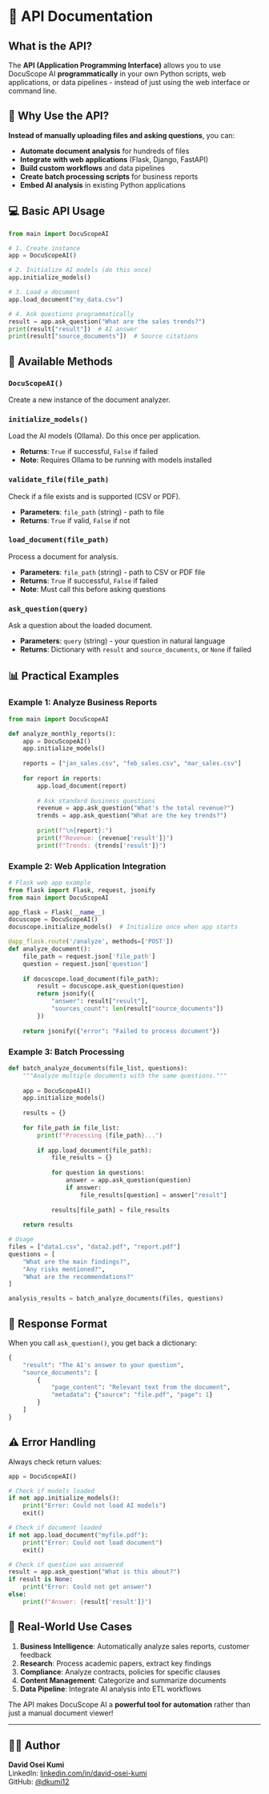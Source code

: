 # 🔧 API Documentation

## What is the API?

The **API (Application Programming Interface)** allows you to use DocuScope AI **programmatically** in your own Python scripts, web applications, or data pipelines - instead of just using the web interface or command line.

## 🚀 Why Use the API?

**Instead of manually uploading files and asking questions**, you can:
- **Automate document analysis** for hundreds of files
- **Integrate with web applications** (Flask, Django, FastAPI)
- **Build custom workflows** and data pipelines
- **Create batch processing scripts** for business reports
- **Embed AI analysis** in existing Python applications

## 💻 Basic API Usage

```python
from main import DocuScopeAI

# 1. Create instance
app = DocuScopeAI()

# 2. Initialize AI models (do this once)
app.initialize_models()

# 3. Load a document
app.load_document("my_data.csv")

# 4. Ask questions programmatically
result = app.ask_question("What are the sales trends?")
print(result["result"])  # AI answer
print(result["source_documents"])  # Source citations
```

## 🔧 Available Methods

### `DocuScopeAI()` 
Create a new instance of the document analyzer.

### `initialize_models()`
Load the AI models (Ollama). Do this once per application.
- **Returns**: `True` if successful, `False` if failed
- **Note**: Requires Ollama to be running with models installed

### `validate_file(file_path)`
Check if a file exists and is supported (CSV or PDF).
- **Parameters**: `file_path` (string) - path to file
- **Returns**: `True` if valid, `False` if not

### `load_document(file_path)`
Process a document for analysis.
- **Parameters**: `file_path` (string) - path to CSV or PDF file
- **Returns**: `True` if successful, `False` if failed
- **Note**: Must call this before asking questions

### `ask_question(query)`
Ask a question about the loaded document.
- **Parameters**: `query` (string) - your question in natural language
- **Returns**: Dictionary with `result` and `source_documents`, or `None` if failed

## 📊 Practical Examples

### Example 1: Analyze Business Reports
```python
from main import DocuScopeAI

def analyze_monthly_reports():
    app = DocuScopeAI()
    app.initialize_models()
    
    reports = ["jan_sales.csv", "feb_sales.csv", "mar_sales.csv"]
    
    for report in reports:
        app.load_document(report)
        
        # Ask standard business questions
        revenue = app.ask_question("What's the total revenue?")
        trends = app.ask_question("What are the key trends?")
        
        print(f"\n{report}:")
        print(f"Revenue: {revenue['result']}")
        print(f"Trends: {trends['result']}")
```

### Example 2: Web Application Integration
```python
# Flask web app example
from flask import Flask, request, jsonify
from main import DocuScopeAI

app_flask = Flask(__name__)
docuscope = DocuScopeAI()
docuscope.initialize_models()  # Initialize once when app starts

@app_flask.route('/analyze', methods=['POST'])
def analyze_document():
    file_path = request.json['file_path']
    question = request.json['question']
    
    if docuscope.load_document(file_path):
        result = docuscope.ask_question(question)
        return jsonify({
            "answer": result["result"],
            "sources_count": len(result["source_documents"])
        })
    
    return jsonify({"error": "Failed to process document"})
```

### Example 3: Batch Processing
```python
def batch_analyze_documents(file_list, questions):
    """Analyze multiple documents with the same questions."""
    
    app = DocuScopeAI()
    app.initialize_models()
    
    results = {}
    
    for file_path in file_list:
        print(f"Processing {file_path}...")
        
        if app.load_document(file_path):
            file_results = {}
            
            for question in questions:
                answer = app.ask_question(question)
                if answer:
                    file_results[question] = answer["result"]
            
            results[file_path] = file_results
    
    return results

# Usage
files = ["data1.csv", "data2.pdf", "report.pdf"]
questions = [
    "What are the main findings?",
    "Any risks mentioned?",
    "What are the recommendations?"
]

analysis_results = batch_analyze_documents(files, questions)
```

## 🔄 Response Format

When you call `ask_question()`, you get back a dictionary:

```python
{
    "result": "The AI's answer to your question",
    "source_documents": [
        {
            "page_content": "Relevant text from the document",
            "metadata": {"source": "file.pdf", "page": 1}
        }
    ]
}
```

## ⚠️ Error Handling

Always check return values:

```python
app = DocuScopeAI()

# Check if models loaded
if not app.initialize_models():
    print("Error: Could not load AI models")
    exit()

# Check if document loaded
if not app.load_document("myfile.pdf"):
    print("Error: Could not load document")
    exit()

# Check if question was answered
result = app.ask_question("What is this about?")
if result is None:
    print("Error: Could not get answer")
else:
    print(f"Answer: {result['result']}")
```

## 🎯 Real-World Use Cases

1. **Business Intelligence**: Automatically analyze sales reports, customer feedback
2. **Research**: Process academic papers, extract key findings
3. **Compliance**: Analyze contracts, policies for specific clauses
4. **Content Management**: Categorize and summarize documents
5. **Data Pipeline**: Integrate AI analysis into ETL workflows

The API makes DocuScope AI a **powerful tool for automation** rather than just a manual document viewer!

---

## 👨‍💻 Author

**David Osei Kumi**  
LinkedIn: [linkedin.com/in/david-osei-kumi](https://www.linkedin.com/in/david-osei-kumi)  
GitHub: [@dkumi12](https://github.com/dkumi12)

